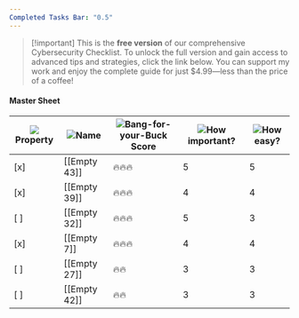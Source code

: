 ```yaml
---
Completed Tasks Bar: "0.5"
---
```

> [!important] This is the **free version** of our comprehensive Cybersecurity Checklist. To unlock the full version and gain access to advanced tips and strategies, click the link below. You can support my work and enjoy the complete guide for just $4.99—less than the price of a coffee!

#### Master Sheet

|![](https://www.notion.so/icons/checkmark-square_gray.svg)Property|![](https://www.notion.so/icons/font_gray.svg)Name|![](https://www.notion.so/icons/formula_gray.svg)Bang-for-your-Buck Score|![](https://www.notion.so/icons/hashtag_gray.svg)How important?|![](https://www.notion.so/icons/hashtag_gray.svg)How easy?|
|---|---|---|---|---|
|[x]|[[Empty 43]]|🔥🔥🔥|5|5|
|[x]|[[Empty 39]]|🔥🔥🔥|4|4|
|[ ]|[[Empty 32]]|🔥🔥🔥|5|3|
|[x]|[[Empty 7]]|🔥🔥🔥|4|4|
|[ ]|[[Empty 27]]|🔥🔥|3|3|
|[ ]|[[Empty 42]]|🔥🔥|3|3|